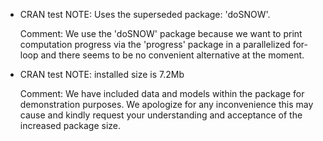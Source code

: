 * CRAN test NOTE: Uses the superseded package: 'doSNOW'. 

  Comment: We use the 'doSNOW' package because we want to print computation progress via the 'progress' package in a parallelized for-loop and there seems to be no convenient alternative at the moment.
  
* CRAN test NOTE: installed size is 7.2Mb

  Comment: We have included data and models within the package for demonstration purposes. We apologize for any inconvenience this may cause and kindly request your understanding and acceptance of the increased package size.